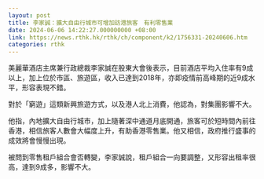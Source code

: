 ```yaml
---
layout: post
title: 李家誠：擴大自由行城市可增加訪港旅客　有利零售業
date: 2024-06-06 14:22:27.000000000 +08:00
link: https://news.rthk.hk/rthk/ch/component/k2/1756331-20240606.htm
categories: rthk
---
```


美麗華酒店主席兼行政總裁李家誠在股東大會後表示，目前酒店平均入住率有9成以上，加上位於市區、旅遊區，收入已達到2018年，亦即疫情前高峰期的近9成水平，形容表現不錯。

對於「窮遊」這類新興旅遊方式，以及港人北上消費，他認為，對集團影響不大。

他指，內地擴大自由行城市，加上隨著深中通道月底開通，旅客可於短時間內前往香港，相信旅客人數會大幅度上升，有助香港零售業。他又相信，政府推行盛事的成效將會慢慢出現。

被問到零售租戶組合會否轉變，李家誠說，租戶組合一向要調整，又形容出租率很高，達到9成多，影響不大。
